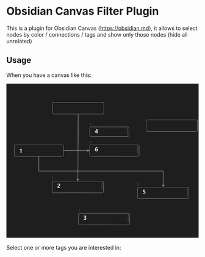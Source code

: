 # Obsidian Canvas Filter Plugin

This is a plugin for Obsidian Canvas (https://obsidian.md), 
it allows to select nodes by color / connections / tags and show 
only those nodes (hide all unrelated)

## Usage

When you have a canvas like this: 

![image](https://github.com/CHex0K/advanced-canvas-filter/blob/main/assets/canvas.png)

Select one or more tags you are interested in:


 
 

